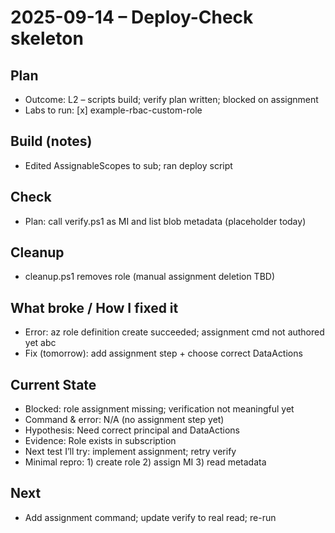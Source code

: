# 2025-09-14 – Deploy-Check skeleton

## Plan

- Outcome: L2 – scripts build; verify plan written; blocked on assignment
- Labs to run: [x] example-rbac-custom-role

## Build (notes)

- Edited AssignableScopes to sub; ran deploy script

## Check

- Plan: call verify.ps1 as MI and list blob metadata (placeholder today)

## Cleanup

- cleanup.ps1 removes role (manual assignment deletion TBD)

## What broke / How I fixed it

- Error: az role definition create succeeded; assignment cmd not authored yet abc
- Fix (tomorrow): add assignment step + choose correct DataActions

## Current State

- Blocked: role assignment missing; verification not meaningful yet
- Command & error: N/A (no assignment step yet)
- Hypothesis: Need correct principal and DataActions
- Evidence: Role exists in subscription
- Next test I’ll try: implement assignment; retry verify
- Minimal repro: 1) create role 2) assign MI 3) read metadata

## Next

- Add assignment command; update verify to real read; re-run

